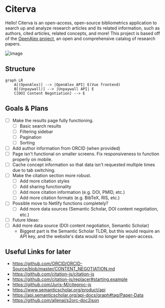 # Citerva

Hello! Citerva is an open-access, open-source bibliometrics application to search up and analyze research articles and its related information, such as authors, cited articles, related concepts, and more! This project is based off of the [OpenAlex project](https://openalex.org/), an open and comprehensive catalog of research papers.

![image](https://user-images.githubusercontent.com/62124499/193377370-b3330b22-9b10-4040-9c5c-eb2f44a949ba.png)

## Structure

```mermaid
graph LR
    A[(OpenAlex)] --> |OpenAlex API| E(Vue frontend)
    B[(Unpaywall)] --> |Unpaywall API| E
    C[DOI Content Negotiation] --> E
```

## Goals & Plans
- [ ] Make the results page fully functioning.
  - [ ] Basic search results
  - [ ] Filtering sidebar
  - [ ] Pagination
  - [ ] Sorting
- [ ] Add author information from ORCID (when provided)
- [ ] Page isn't functional on smaller screens. Fix responsiveness to function properly on mobile.
- [ ] Cache concept information so that data isn't requested multiple times due to tab switching.
- [ ] Make the citation section more robust.
  - [ ] Add more citation styles
  - [ ] Add sharing functionality
  - [ ] Add more citation information (e.g. DOI, PMID, etc.)
  - [ ] Add more citation formats (e.g. BibTeX, RIS, etc.)
- [ ] Possible move to Netlify functions completely?
  - [ ] Add more data sources (Semantic Scholar, DOI content negotiation, etc.)
- [ ] Future Ideas:
- [ ] Add more data source (DOI content negotiation, Semantic Scholar)
  - Biggest part is the Semantic Scholar TLDR, but this would require an API key, and the website's data would no longer be open-access.

## Useful Links for later
- https://github.com/ORCID/ORCID-Source/blob/master/CONTENT_NEGOTIATION.md
- https://github.com/citation-js/citation-js
- https://github.com/citation-js/replacer#starting.example
- https://github.com/Juris-M/citeproc-js
- https://www.semanticscholar.org/product/api
- https://api.semanticscholar.org/api-docs/graph#tag/Paper-Data
- https://github.com/allenai/s2orc-doc2json